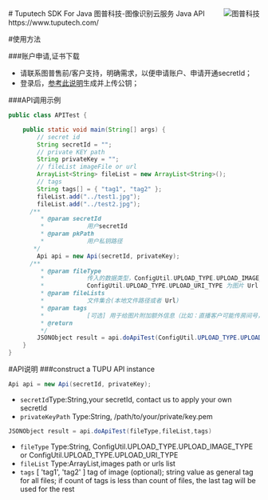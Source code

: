 <a href="https://www.tuputech.com/">
    <img src="https://www.tuputech.com/zh/images/brandpage/tuputech_logo_horizontal_black.png" alt="图普科技"
         title="图普科技" align="right" />
</a>
# Tuputech SDK For Java
图普科技-图像识别云服务 Java API https://www.tuputech.com/

#使用方法

###账户申请,证书下载
- 请联系图普售前/客户支持，明确需求，以便申请账户、申请开通secretId；
- 登录后，<a href="https://www.tuputech.com/account/cert">参考此说明</a>生成并上传公钥；

###API调用示例
```java
public class APITest {

	public static void main(String[] args) {
		// secret id
		String secretId = "";
		// private KEY path
		String privateKey = "";
		// fileList imageFile or url
		ArrayList<String> fileList = new ArrayList<String>();
		// tags
		String tags[] = { "tag1", "tag2" };
		fileList.add("../test1.jpg");
		fileList.add("../test2.jpg");
      /**
    	 * @param secretId
    	 *            用户secretId
    	 * @param pkPath
    	 *            用户私钥路径
  	   */
		Api api = new Api(secretId, privateKey);
      /**
    	 * @param fileType
    	 *            传入的数据类型，ConfigUtil.UPLOAD_TYPE.UPLOAD_IMAGE_TYPE为本地文件
    	 *            ConfigUtil.UPLOAD_TYPE.UPLOAD_URI_TYPE 为图片 Url
    	 * @param fileLists
    	 *            文件集合(本地文件路径或者 Url)
    	 * @param tags
    	 *            [可选] 用于给图片附加额外信息（比如：直播客户可能传房间号，或者主播ID信息）。方便后续根据tag搜索到相关的图片
    	 * @return
    	 */
		JSONObject result = api.doApiTest(ConfigUtil.UPLOAD_TYPE.UPLOAD_IMAGE_TYPE, fileList,tags);
	}
}
```
#API说明
###construct a TUPU API instance
```java
Api api = new Api(secretId, privateKey);
```
- `secretId`Type:String,your secretId, contact us to apply your own secretId
- `privateKeyPath` Type:String, /path/to/your/private/key.pem

```java
JSONObject result = api.doApiTest(fileType,fileList,tags)
```
- `fileType` Type:String, ConfigUtil.UPLOAD_TYPE.UPLOAD_IMAGE_TYPE or ConfigUtil.UPLOAD_TYPE.UPLOAD_URI_TYPE
- `fileList` Type:ArrayList<String>,images path or urls list
- `tags`  [ 'tag1', 'tag2' ] tag of image (optional); string value as general tag for all files; if count of tags is less than count of files, the last tag will be used for the rest






